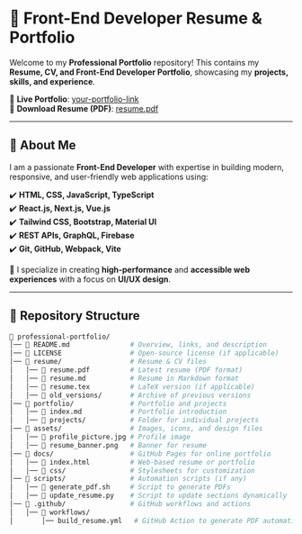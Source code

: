 # 🚀 Front-End Developer Resume & Portfolio  

Welcome to my **Professional Portfolio** repository! This contains my **Resume, CV, and Front-End Developer Portfolio**, showcasing my **projects, skills, and experience**.  

📌 **Live Portfolio**: [your-portfolio-link](https://yourusername.github.io/repository-name/)  
📌 **Download Resume (PDF)**: [resume.pdf](resume/resume.pdf)  

---

## 📄 About Me  

I am a passionate **Front-End Developer** with expertise in building modern, responsive, and user-friendly web applications using:  

✔️ **HTML, CSS, JavaScript, TypeScript**  
✔️ **React.js, Next.js, Vue.js**  
✔️ **Tailwind CSS, Bootstrap, Material UI**  
✔️ **REST APIs, GraphQL, Firebase**  
✔️ **Git, GitHub, Webpack, Vite**  

🔹 I specialize in creating **high-performance** and **accessible web experiences** with a focus on **UI/UX design**.  

---

## 📁 Repository Structure  

```bash
📂 professional-portfolio/
│── 📄 README.md               # Overview, links, and description
│── 📄 LICENSE                 # Open-source license (if applicable)
│── 📂 resume/                 # Resume & CV files  
│   │── 📄 resume.pdf          # Latest resume (PDF format)
│   │── 📄 resume.md           # Resume in Markdown format
│   │── 📄 resume.tex          # LaTeX version (if applicable)
│   │── 📂 old_versions/       # Archive of previous versions
│── 📂 portfolio/              # Portfolio and projects  
│   │── 📄 index.md            # Portfolio introduction
│   │── 📂 projects/           # Folder for individual projects
│── 📂 assets/                 # Images, icons, and design files
│   │── 📄 profile_picture.jpg # Profile image
│   │── 📄 resume_banner.png   # Banner for resume
│── 📂 docs/                   # GitHub Pages for online portfolio  
│   │── 📄 index.html          # Web-based resume or portfolio
│   │── 📂 css/                # Stylesheets for customization
│── 📂 scripts/                # Automation scripts (if any)  
│   │── 📄 generate_pdf.sh     # Script to generate PDFs  
│   │── 📄 update_resume.py    # Script to update sections dynamically  
│── 📂 .github/                # GitHub workflows and actions  
│   │── 📄 workflows/  
│       │── build_resume.yml   # GitHub Action to generate PDF automatically  
